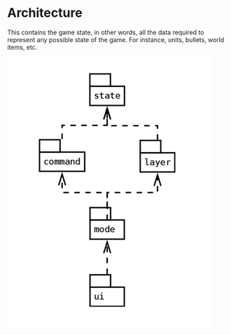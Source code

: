 # Architecture

This contains the game state, in other words, all the data required to represent any possible state of the game. For instance, units, bullets, world items, etc.

![ Structure ](../../Docs/Basic%20Game%20Architecture.png)
